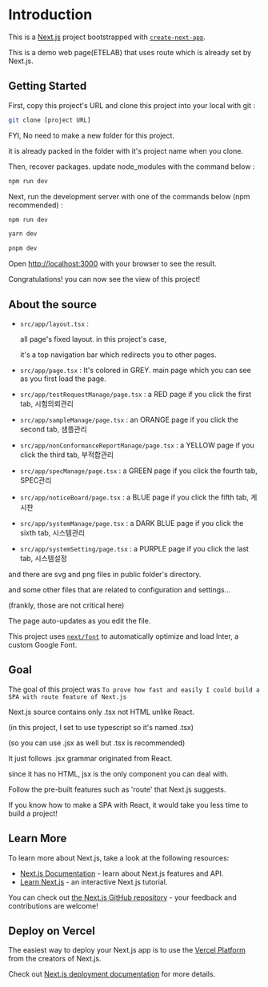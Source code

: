 # Introduction

This is a [Next.js](https://nextjs.org/) project bootstrapped with [`create-next-app`](https://github.com/vercel/next.js/tree/canary/packages/create-next-app).

This is a demo web page(ETELAB) that uses route which is already set by Next.js.


## Getting Started

First, copy this project's URL and clone this project into your local with git :

```bash
git clone [project URL]
```

FYI, No need to make a new folder for this project. 

it is already packed in the folder with it's project name when you clone.

Then, recover packages. update node_modules with the command below :

```bash
npm run dev
```

Next, run the development server with one of the commands below (npm recommended) :

```bash
npm run dev
```

```bash
yarn dev
```

```bash
pnpm dev
```

Open [http://localhost:3000](http://localhost:3000) with your browser to see the result.

Congratulations! you can now see the view of this project! 

## About the source

- `src/app/layout.tsx` : 
    
    all page's fixed layout. in this project's case, 

    it's a top navigation bar which redirects you to other pages.

- `src/app/page.tsx` : It's colored in GREY. main page which you can see as you first load the page. 

- `src/app/testRequestManage/page.tsx` : a RED page if you click the first tab, 시험의뢰관리

- `src/app/sampleManage/page.tsx` : an ORANGE page if you click the second tab, 샘플관리

- `src/app/nonConformanceReportManage/page.tsx` : a YELLOW page if you click the third tab, 부적합관리

- `src/app/specManage/page.tsx` : a GREEN page if you click the fourth tab, SPEC관리

- `src/app/noticeBoard/page.tsx` : a BLUE page if you click the fifth tab, 게시판

- `src/app/systemManage/page.tsx` : a DARK BLUE page if you click the sixth tab, 시스템관리

- `src/app/systemSetting/page.tsx` : a PURPLE page if you click the last tab, 시스템설정

and there are svg and png files in public folder's directory.

and some other files that are related to configuration and settings...

(frankly, those are not critical here)

The page auto-updates as you edit the file.

This project uses [`next/font`](https://nextjs.org/docs/basic-features/font-optimization) to automatically optimize and load Inter, a custom Google Font.

## Goal

The goal of this project was `To prove how fast and easily I could build a SPA with route feature of Next.js`

Next.js source contains only .tsx not HTML unlike React.

(in this project, I set to use typescript so it's named .tsx)

(so you can use .jsx as well but .tsx is recommended)

It just follows .jsx grammar originated from React.

since it has no HTML, jsx is the only component you can deal with.

Follow the pre-built features such as 'route' that Next.js suggests.

If you know how to make a SPA with React, it would take you less time to build a project!

## Learn More

To learn more about Next.js, take a look at the following resources:

- [Next.js Documentation](https://nextjs.org/docs) - learn about Next.js features and API.
- [Learn Next.js](https://nextjs.org/learn) - an interactive Next.js tutorial.

You can check out [the Next.js GitHub repository](https://github.com/vercel/next.js/) - your feedback and contributions are welcome!

## Deploy on Vercel

The easiest way to deploy your Next.js app is to use the [Vercel Platform](https://vercel.com/new?utm_medium=default-template&filter=next.js&utm_source=create-next-app&utm_campaign=create-next-app-readme) from the creators of Next.js.

Check out [Next.js deployment documentation](https://nextjs.org/docs/deployment) for more details.
